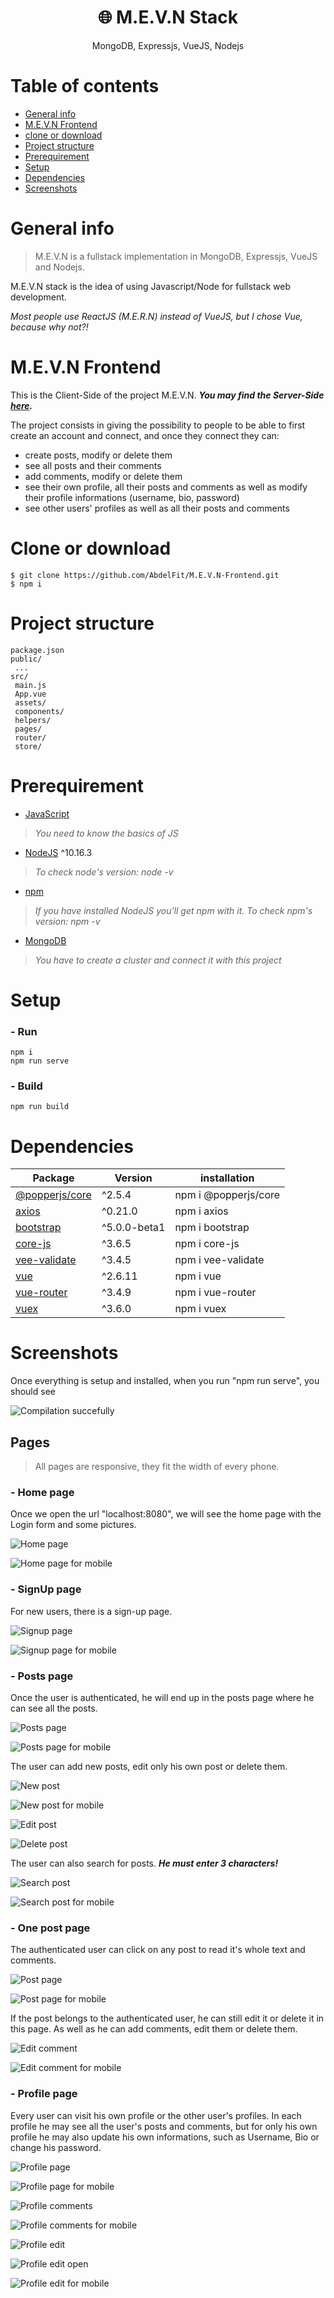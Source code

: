 <h1 align="center">
🌐 M.E.V.N Stack
</h1>
<p align="center">
MongoDB, Expressjs, VueJS, Nodejs
</p>

# Table of contents
* [General info](#general-info)
* [M.E.V.N Frontend](#mevn-frontend)
* [clone or download](#clone-or-download)
* [Project structure](#project-structure)
* [Prerequirement](#prerequirement)
* [Setup](#setup)
* [Dependencies](#dependencies)
* [Screenshots](#screenshots)

# General info
> M.E.V.N is a fullstack implementation in MongoDB, Expressjs, VueJS and Nodejs.

M.E.V.N stack is the idea of using Javascript/Node for fullstack web development.

*Most people use ReactJS (M.E.R.N) instead of VueJS, but I chose Vue, because why not?!*

# M.E.V.N Frontend
This is the Client-Side of the project M.E.V.N.
***You may find the Server-Side [here](https://github.com/AbdelFit/M.E.V.N-Backend.git).***

The project consists in giving the possibility to people to be able to first create an account and connect, and once they connect they can:
- create posts, modify or delete them
- see all posts and their comments
- add comments, modify or delete them
- see their own profile, all their posts and comments as well as modify their profile informations (username, bio, password)
- see other users' profiles as well as all their posts and comments

# Clone or download
```
$ git clone https://github.com/AbdelFit/M.E.V.N-Frontend.git
$ npm i
```

# Project structure
```
package.json
public/
 ...
src/
 main.js
 App.vue
 assets/
 components/
 helpers/
 pages/
 router/
 store/
```

# Prerequirement
* [JavaScript](https://developer.mozilla.org/en-US/docs/Web/JavaScript)
> *You need to know the basics of JS*
* [NodeJS](https://nodejs.org/en/) ^10.16.3 
> *To check node's version: node -v*
* [npm](https://www.npmjs.com/get-npm) 
> *If you have installed NodeJS you'll get npm with it.*
> *To check npm's version: npm -v*
* [MongoDB](https://www.mongodb.com/2) 
> *You have to create a cluster and connect it with this project*

# Setup 

### - Run
```
npm i
npm run serve
```

### - Build
```
npm run build
```

# Dependencies
Package | Version | installation
--- | --- | ---
[@popperjs/core](https://www.npmjs.com/package/@popperjs/core) | ^2.5.4 | npm i @popperjs/core
[axios](https://www.npmjs.com/package/axios) | ^0.21.0 | npm i axios
[bootstrap](https://www.npmjs.com/package/bootstrap) | ^5.0.0-beta1 | npm i bootstrap
[core-js](https://www.npmjs.com/package/core-js) | ^3.6.5 | npm i core-js
[vee-validate](https://www.npmjs.com/package/vee-validate) | ^3.4.5 | npm i vee-validate
[vue](https://www.npmjs.com/package/vue) | ^2.6.11 | npm i vue
[vue-router](https://www.npmjs.com/package/vue-router) | ^3.4.9 | npm i vue-router
[vuex](https://www.npmjs.com/package/vuex) | ^3.6.0 | npm i vuex

# Screenshots
Once everything is setup and installed, when you run "npm run serve", you should see

![Compilation succefully](./public/images/pic1.png)

## Pages
> All pages are responsive, they fit the width of every phone.

### - Home page
Once we open the url "localhost:8080", we will see the home page with the Login form and some pictures.

![Home page](./public/images/home.png)

![Home page for mobile](./public/images/home-mobile.png)

### - SignUp page
For new users, there is a sign-up page.

![Signup page](./public/images/signup.png)

![Signup page for mobile](./public/images/signup-mobile.png)

### - Posts page
Once the user is authenticated, he will end up in the posts page where he can see all the posts.

![Posts page](./public/images/posts.png)

![Posts page for mobile](./public/images/posts-mobile.png)

The user can add new posts, edit only his own post or delete them.

![New post](./public/images/newPost.png)

![New post for mobile](./public/images/newPost-mobile.png)

![Edit post](./public/images/editPost.png)

![Delete post](./public/images/deletePost.png)

The user can also search for posts. ***He must enter 3 characters!***

![Search post](./public/images/search.png)

![Search post for mobile](./public/images/search-mobile.png)

### - One post page
The authenticated user can click on any post to read it's whole text and comments.

![Post page](./public/images/showPost.png)

![Post page for mobile](./public/images/showPost-mobile.png)

If the post belongs to the authenticated user, he can still edit it or delete it in this page. As well as he can add comments, edit them or delete them.

![Edit comment](./public/images/editComment.png)

![Edit comment for mobile](./public/images/editComment-mobile.png)

### - Profile page
Every user can visit his own profile or the other user's profiles.
In each profile he may see all the user's posts and comments, but for only his own profile he may also update his own informations, such as Username, Bio or change his password.

![Profile page](./public/images/profile.png)

![Profile page for mobile](./public/images/profile-mobile.png)

![Profile comments](./public/images/profileComments.png)

![Profile comments for mobile](./public/images/profileComments-mobile.png)

![Profile edit](./public/images/profileEdit.png)

![Profile edit open](./public/images/profileEdit2.png)

![Profile edit for mobile](./public/images/profileEdit-mobile.png)